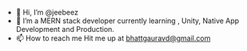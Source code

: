 - 👋 Hi, I’m @jeebeez
- 🌱 I’m  a MERN stack developer currently learning , Unity, Native App Development and Production.
- 📫 How to reach me Hit me up at bhattgauravd@gmail.com

<!---
jeebeez/jeebeez is a ✨ special ✨ repository because its `README.md` (this file) appears on your GitHub profile.
You can click the Preview link to take a look at your changes.
--->

